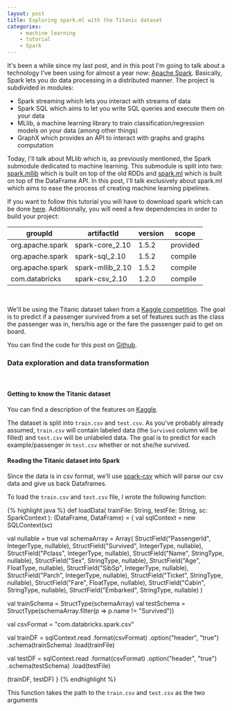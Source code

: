 ```yaml
---
layout: post
title: Exploring spark.ml with the Titanic dataset
categories:
    - machine learning
    - tutorial
    - Spark
---
```


It's been a while since my last post, and in this post I'm going to talk about
a technology I've been using for almost a year now:
[Apache Spark](http://spark.apache.org/). Basically, Spark lets you do data
processing in a distributed manner. The project is subdivided in modules:

- Spark streaming which lets you interact with streams of data
- Spark SQL which aims to let you write SQL queries and execute them on your
    data
- MLlib, a machine learning library to train classification/regression models
    on your data (among other things)
- GraphX which provides an API to interact with graphs and graphs computation

Today, I'll talk about MLlib which is, as previously mentioned, the Spark
submodule dedicated to machine learning. This submodule is split
into two: [spark.mllib](http://spark.apache.org/docs/latest/mllib-guide.html#mllib-types-algorithms-and-utilities)
which is built on top of the old RDDs and [spark.ml](http://spark.apache.org/docs/latest/mllib-guide.html#sparkml-high-level-apis-for-ml-pipelines)
which is built on top of the DataFrame API. In this post, I'll talk
exclusively about spark.ml which aims to ease the process of creating machine
learning pipelines.

If you want to follow this tutorial you will have to download spark which can
be done [here](http://spark.apache.org/downloads.html). Additionnally, you will
need a few dependencies in order to build your project:

| groupId           | artifactId        | version  | scope     |
| ----------------- |------------------ |----------|---------- |
| org.apache.spark  | spark-core_2.10   | 1.5.2    | provided  |
| org.apache.spark  | spark-sql_2.10    | 1.5.2    | compile   |
| org.apache.spark  | spark-mllib_2.10  | 1.5.2    | compile   |
| com.databricks    | spark-csv_2.10    | 1.2.0    | compile   |
<br>

We'll be using the Titanic dataset taken from a
[Kaggle competition](https://www.kaggle.com/c/titanic). The goal is to predict
if a passenger survived from a set of features such as the class the passenger
was in, hers/his age or the fare the passenger paid to get on board.

You can find the code for this post on [Github](https://github.com/BenFradet/kaggle).
<br>

### Data exploration and data transformation
<br>

#### Getting to know the Titanic dataset

You can find a description of the features on [Kaggle](https://www.kaggle.com/c/titanic/data).

The dataset is split into `train.csv` and `test.csv`. As you've probably already
assumed, `train.csv` will contain labeled data (the `Survived` column will be
filled) and `test.csv` will be unlabeled data. The goal is to predict for each
example/passenger in `test.csv` whether or not she/he survived.

#### Reading the Titanic dataset into Spark

Since the data is in csv format, we'll use [spark-csv](https://github.com/databricks/spark-csv)
which will parse our csv data and give us back Dataframes.

To load the `train.csv` and `test.csv` file, I wrote the following function:

{% highlight java %}
def loadData(
  trainFile: String,
  testFile: String,
  sc: SparkContext
): (DataFrame, DataFrame) = {
  val sqlContext = new SQLContext(sc)

  val nullable = true
  val schemaArray = Array(
    StructField("PassengerId", IntegerType, nullable),
    StructField("Survived", IntegerType, nullable),
    StructField("Pclass", IntegerType, nullable),
    StructField("Name", StringType, nullable),
    StructField("Sex", StringType, nullable),
    StructField("Age", FloatType, nullable),
    StructField("SibSp", IntegerType, nullable),
    StructField("Parch", IntegerType, nullable),
    StructField("Ticket", StringType, nullable),
    StructField("Fare", FloatType, nullable),
    StructField("Cabin", StringType, nullable),
    StructField("Embarked", StringType, nullable)
  )

  val trainSchema = StructType(schemaArray)
  val testSchema = StructType(schemaArray.filter(p => p.name != "Survived"))

  val csvFormat = "com.databricks.spark.csv"

  val trainDF = sqlContext.read
  .format(csvFormat)
  .option("header", "true")
  .schema(trainSchema)
  .load(trainFile)

  val testDF = sqlContext.read
  .format(csvFormat)
  .option("header", "true")
  .schema(testSchema)
  .load(testFile)

  (trainDF, testDF)
}
{% endhighlight %}

This function takes the path to the `train.csv` and `test.csv` as the two
arguments
